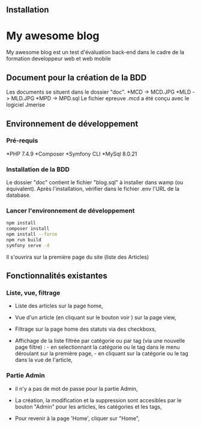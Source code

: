 
## Installation

# My awesome blog
My awesome blog est un test d'évaluation back-end dans le cadre de la formation developpeur web et web mobile

## Document pour la création de la BDD
Les documents se situent dans le dossier "doc".
    *MCD -> MCD.JPG
    *MLD -> MLD.JPG
    *MPD -> MPD.sql
Le fichier epreuve .mcd a été conçu avec le logiciel Jmerise

## Environnement de développement

### Pré-requis

*PHP 7.4.9
*Composer
*Symfony CLI
*MySql 8.0.21

### Installation de la BDD
Le dossier "doc" contient le fichier "blog.sql" à installer dans wamp (ou équivalent).
Après l'installation, vérifier dans le fichier .env l'URL de la database.

### Lancer l'environnement de développement

```bash
npm install
composer install
npm install --force
npm run build
symfony serve -d
```
Il s'ouvrira sur la première page du site (liste des Articles)

## Fonctionnalités existantes

###  Liste, vue, filtrage
 - Liste des articles sur la page home,
 
 - Vue d'un article (en cliquant sur le bouton voir ) sur la page view,

 - Filtrage sur la page home des statuts via des checkboxs,
 
 - Affichage de la liste filtrée par catégorie ou par tag (via une nouvelle page filtre) : 
        -  en selectionnant la catégorie ou le tag dans le menu déroulant sur la première page,
        -  en cliquant sur la catégorie ou le tag dans la vue de l'article,

 ### Partie Admin

 - il n'y a pas de mot de passe pour la partie Admin,
                                                 
 - La création, la modification et la suppression sont accesibles par le bouton "Admin" pour les articles, les catégories et les tags,
  
 - Pour revenir à la  page 'Home', cliquer sur "Home",
